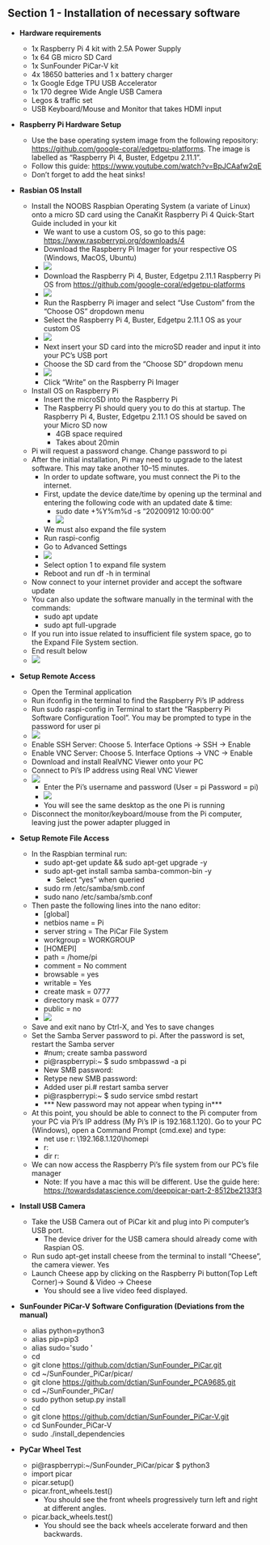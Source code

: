 ## Section 1 - Installation of necessary software
  * **Hardware requirements**
    - 1x Raspberry Pi 4 kit with 2.5A Power Supply
    - 1x 64 GB micro SD Card
    - 1x SunFounder PiCar-V kit
    - 4x 18650 batteries and 1 x battery charger
    - 1x Google Edge TPU USB Accelerator
    - 1x 170 degree Wide Angle USB Camera
    - Legos & traffic set
    - USB Keyboard/Mouse and Monitor that takes HDMI input

  * **Raspberry Pi Hardware Setup**
    - Use the base operating system image from the following repository: https://github.com/google-coral/edgetpu-platforms. The image is labelled as “Raspberry Pi 4, Buster, Edgetpu 2.11.1”.
    - Follow this guide: https://www.youtube.com/watch?v=BpJCAafw2qE
    - Don’t forget to add the heat sinks!
  * **Rasbian OS Install**
    - Install the NOOBS Raspbian Operating System (a variate of Linux) onto a micro SD card using the CanaKit Raspberry Pi 4 Quick-Start Guide included in your kit
      - We want to use a custom OS, so go to this page: https://www.raspberrypi.org/downloads/4
      - Download the Raspberry Pi Imager for your respective OS (Windows, MacOS, Ubuntu)
      - ![](images/sec1image1.PNG)
      - Download the Raspberry Pi 4, Buster, Edgetpu 2.11.1 Raspberry Pi OS from https://github.com/google-coral/edgetpu-platforms
      - ![](images/sec1image2.PNG)
      - Run the Raspberry Pi imager and select “Use Custom” from the “Choose OS” dropdown menu
      - Select the Raspberry Pi 4, Buster, Edgetpu 2.11.1 OS as your custom OS
      - ![](images/sec1image3.PNG)
      - Next insert your SD card into the microSD reader and input it into your PC’s USB port
      - Choose the SD card from the “Choose SD” dropdown menu
      - ![](images/sec1image4.PNG)
      - Click “Write” on the Raspberry Pi Imager
    - Install OS on Raspberry Pi
      - Insert the microSD into the Raspberry Pi
      - The Raspberry Pi should query you to do this at startup.  The Raspberry Pi 4, Buster, Edgetpu 2.11.1 OS should be saved on your Micro SD now
        - 4GB space required
        - Takes about 20min
    - Pi will request a password change.  Change password to pi
    - After the initial installation, Pi may need to upgrade to the latest software. This may take another 10–15 minutes.
      - In order to update software, you must connect the Pi to the internet.
      - First, update the device date/time by opening up the terminal and entering the following code with an updated date & time:
        - sudo date +%Y%m%d -s “20200912 10:00:00”
        - ![](images/sec1image5.PNG)
      - We must also expand the file system
      - Run raspi-config
      - Go to Advanced Settings
      - ![](images/sec1image6.PNG)
      - Select option 1 to expand file system
      - Reboot and run df -h in terminal
    - Now connect to your internet provider and accept the software update
    - You can also update the software manually in the terminal with the commands:
      - sudo apt update
      - sudo apt full-upgrade
    - If you run into issue related to insufficient file system space, go to the Expand File System section.
    - End result below
    - ![](images/sec1image7.PNG)
  * **Setup Remote Access**
    - Open the Terminal application
    - Run ifconfig in the terminal to find the Raspberry Pi’s IP address
    - Run sudo raspi-config in Terminal to start the “Raspberry Pi Software Configuration Tool”. You may be prompted to type in the password for user pi
    - ![](images/sec1image8.PNG)
    - Enable SSH Server: Choose 5. Interface Options -> SSH -> Enable
    - Enable VNC Server: Choose 5. Interface Options -> VNC -> Enable
    - Download and install RealVNC Viewer onto your PC
    - Connect to Pi’s IP address using Real VNC Viewer
    - ![](images/sec1image9.PNG)
      - Enter the Pi’s username and password (User = pi   Password = pi)
      - ![](images/sec1image10.PNG)
      - You will see the same desktop as the one Pi is running
    - Disconnect the monitor/keyboard/mouse from the Pi computer, leaving just the power adapter plugged in
   * **Setup Remote File Access**
     - In the Raspbian terminal run:
       - sudo apt-get update && sudo apt-get upgrade -y
       - sudo apt-get install samba samba-common-bin -y
         - Select “yes” when queried
       - sudo rm /etc/samba/smb.conf
       - sudo nano /etc/samba/smb.conf
     - Then paste the following lines into the nano editor:
       - [global]
       - netbios name = Pi
       - server string = The PiCar File System
       - workgroup = WORKGROUP
       - [HOMEPI]
       - path = /home/pi
       - comment = No comment
       - browsable = yes
       - writable = Yes
       - create mask = 0777
       - directory mask = 0777
       - public = no
       - ![](images/sec1image11.PNG)
     - Save and exit nano by Ctrl-X, and Yes to save changes
     - Set the Samba Server password to pi.  After the password is set, restart the Samba server
       - #num; create samba password
       - pi@raspberrypi:~ $ sudo smbpasswd -a pi
       - New SMB password:
       - Retype new SMB password:
       - Added user pi.# restart samba server
       - pi@raspberrypi:~ $ sudo service smbd restart
       - *** New password may not appear when typing in***
     - At this point, you should be able to connect to the Pi computer from your PC via Pi’s IP address (My Pi’s IP is 192.168.1.120). Go to your PC (Windows), open a Command Prompt (cmd.exe) and type:
       - net use r: \\192.168.1.120\homepi
       - r:
       - dir r:
     - We can now access the Raspberry Pi’s file system from our PC’s file manager
       - Note: If you have a mac this will be different.  Use the guide here: https://towardsdatascience.com/deeppicar-part-2-8512be2133f3
  * **Install USB Camera**
     - Take the USB Camera out of PiCar kit and plug into Pi computer’s USB port.
       - The device driver for the USB camera should already come with Raspian OS.
     - Run sudo apt-get install cheese from the terminal to install “Cheese”, the camera viewer. Yes
     - Launch Cheese app by clicking on the Raspberry Pi button(Top Left Corner)-> Sound & Video -> Cheese
       - You should see a live video feed displayed.
  * **SunFounder PiCar-V Software Configuration (Deviations from the manual)**
     - alias python=python3
     - alias pip=pip3
     - alias sudo='sudo '
     - cd
     - git clone https://github.com/dctian/SunFounder_PiCar.git
     - cd ~/SunFounder_PiCar/picar/
     - git clone https://github.com/dctian/SunFounder_PCA9685.git
     - cd ~/SunFounder_PiCar/
     - sudo python setup.py install
     - cd
     - git clone https://github.com/dctian/SunFounder_PiCar-V.git
     - cd SunFounder_PiCar-V
     - sudo ./install_dependencies
  * **PyCar Wheel Test**
     - pi@raspberrypi:~/SunFounder_PiCar/picar $ python3
     - import picar
     - picar.setup()
     - picar.front_wheels.test()
       - You should see the front wheels progressively turn left and right at different angles.
     - picar.back_wheels.test()
       - You should see the back wheels accelerate forward and then backwards.


